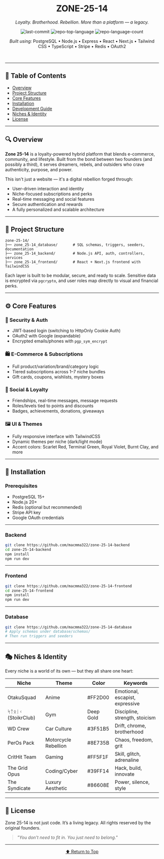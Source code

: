 
<div id="top">

<!-- HEADER STYLE: CLASSIC -->
<div align="center">

# ZONE-25-14

<em>Loyalty. Brotherhood. Rebellion. More than a platform — a legacy.</em>

<!-- BADGES -->
<img src="https://img.shields.io/github/last-commit/macmma322/zone-25-14?style=flat&logo=git&logoColor=white&color=ff2d00" alt="last-commit">
<img src="https://img.shields.io/github/languages/top/macmma322/zone-25-14?style=flat&color=ff2d00" alt="repo-top-language">
<img src="https://img.shields.io/github/languages/count/macmma322/zone-25-14?style=flat&color=ff2d00" alt="repo-language-count">

<em>Built using:</em> PostgreSQL • Node.js • Express • React • Next.js • Tailwind CSS • TypeScript • Stripe • Redis • OAuth2

</div>
<br>

---

## 📌 Table of Contents

- [Overview](#overview)
- [Project Structure](#project-structure)
- [Core Features](#core-features)
- [Installation](#installation)
- [Development Guide](#development-guide)
- [Niches & Identity](#niches--identity)
- [License](#license)

---

## 🔍 Overview

**Zone 25-14** is a loyalty-powered hybrid platform that blends e-commerce, community, and lifestyle. Built from the bond between two founders (and possibly a third), it serves dreamers, rebels, and outsiders who crave authenticity, purpose, and power.

This isn't just a website — it's a digital rebellion forged through:

- User-driven interaction and identity
- Niche-focused subscriptions and perks
- Real-time messaging and social features
- Secure authentication and rewards
- A fully personalized and scalable architecture

---

## 🧱 Project Structure

```
zone-25-14/
├── zone_25-14_database/       # SQL schemas, triggers, seeders, documentation
├── zone_25-14_backend/        # Node.js API, auth, controllers, services
├── zone_25-14_frontend/       # React + Next.js frontend with TailwindCSS
```

Each layer is built to be modular, secure, and ready to scale. Sensitive data is encrypted via `pgcrypto`, and user roles map directly to visual and financial perks.

---

## ⚙️ Core Features

### 🔐 Security & Auth

- JWT-based login (switching to HttpOnly Cookie Auth)
- OAuth2 with Google (expandable)
- Encrypted emails/phones with `pgp_sym_encrypt`

### 🛍️ E-Commerce & Subscriptions

- Full product/variation/brand/category logic
- Tiered subscriptions across 1–7 niche bundles
- Gift cards, coupons, wishlists, mystery boxes

### 🧬 Social & Loyalty

- Friendships, real-time messages, message requests
- Roles/levels tied to points and discounts
- Badges, achievements, donations, giveaways

### 🖼️ UI & Themes

- Fully responsive interface with TailwindCSS
- Dynamic themes per niche (dark/light mode)
- Accent colors: Scarlet Red, Terminal Green, Royal Violet, Burnt Clay, and more

---

## 🚀 Installation

### Prerequisites

- PostgreSQL 15+
- Node.js 20+
- Redis (optional but recommended)
- Stripe API key
- Google OAuth credentials

---

### Backend
```sh
git clone https://github.com/macmma322/zone-25-14-backend
cd zone-25-14-backend
npm install
npm run dev
```

---

### Frontend
```sh
git clone https://github.com/macmma322/zone-25-14-frontend
cd zone-25-14-frontend
npm install
npm run dev
```

---

### Database
```sh
git clone https://github.com/macmma322/zone-25-14-database
# Apply schemas under database/schemas/
# Then run triggers and seeders
```

---

## 🎭 Niches & Identity

Every niche is a world of its own — but they all share one heart:

| Niche          | Theme               | Color        | Keywords                          |
|----------------|---------------------|--------------|-----------------------------------|
| OtakuSquad     | Anime               | #FF2D00      | Emotional, escapist, expressive   |
| ᛋᛏᛟᛁᚲ (StoikrClub) | Gym                 | Deep Gold     | Discipline, strength, stoicism    |
| WD Crew        | Car Culture         | #3F51B5      | Drift, chrome, brotherhood        |
| PerOs Pack     | Motorcycle Rebellion| #8E735B      | Chaos, freedom, grit              |
| CritHit Team   | Gaming              | #FF5F1F      | Skill, glitch, adrenaline         |
| The Grid Opus  | Coding/Cyber        | #39FF14      | Hack, build, innovate             |
| The Syndicate  | Luxury Aesthetic    | #86608E      | Power, silence, style             |

---

## 📄 License

Zone 25-14 is not just code. It’s a living legacy. All rights reserved by the original founders.

> *"You don’t need to fit in. You just need to belong."*

---

<div align="center"><a href="#top">⬆ Return to Top</a></div>
